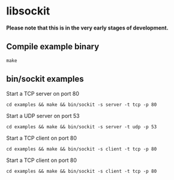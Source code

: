 # libsockit

**Please note that this is in the very early stages of development.** 

## Compile example binary

```
make
```

## bin/sockit examples

Start a TCP server on port 80

```
cd examples && make && bin/sockit -s server -t tcp -p 80
```

Start a UDP server on port 53

```
cd examples && make && bin/sockit -s server -t udp -p 53
```

Start a TCP client on port 80

```
cd examples && make && bin/sockit -s client -t tcp -p 80
```

Start a TCP client on port 80

```
cd examples && make && bin/sockit -s client -t tcp -p 80
```
